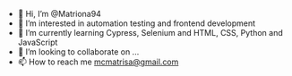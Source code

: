 - 👋 Hi, I’m @Matriona94
- 👀 I’m interested in automation testing and frontend development
- 🌱 I’m currently learning Cypress, Selenium and HTML, CSS, Python and JavaScript
- 💞️ I’m looking to collaborate on ...
- 📫 How to reach me mcmatrisa@gmail.com

<!---
Matriona94/Matriona94 is a ✨ special ✨ repository because its `README.md` (this file) appears on your GitHub profile.
You can click the Preview link to take a look at your changes.
--->

